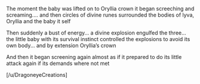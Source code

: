 The moment the baby was lifted on to Oryllia crown it began screeching and screaming.... and then circles of divine runes surrounded the bodies of  lyva, Oryllia and the baby it self 


Then suddenly a bust of energy... a divine explosion engulfed the three... the little baby with its survival  instinct controlled the explosions to avoid its own body... and by extension Oryllia’s crown 

And then it began screening again almost as if it prepared to do its little attack again if its demands where not met 


[/u/DragoneyeCreations]
